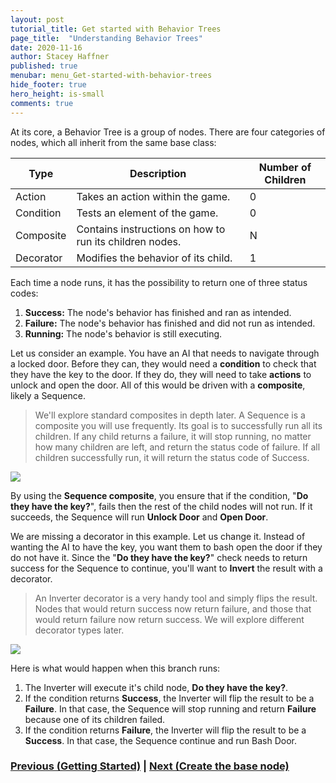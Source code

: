 ```yaml
---
layout: post
tutorial_title: Get started with Behavior Trees
page_title:  "Understanding Behavior Trees"
date: 2020-11-16
author: Stacey Haffner
published: true
menubar: menu_Get-started-with-behavior-trees
hide_footer: true
hero_height: is-small
comments: true
---
```

At its core, a Behavior Tree is a group of nodes. There are four categories of nodes, which all inherit from the same base class:

| Type          | Description                                               | Number of Children    |
|-----------    |---------------------------------------------------------- |--------------------   |
| Action        | Takes an action within the game.                          |          0            |
| Condition     | Tests an element of the game.                             |          0            |
| Composite     | Contains instructions on how to run its children nodes.   |          N            |
| Decorator     | Modifies the behavior of its child.                      |          1            |

Each time a node runs, it has the possibility to return one of three status codes:

1. **Success:** The node's behavior has finished and ran as intended.
2. **Failure:** The node's behavior has finished and did not run as intended.
3. **Running:** The node's behavior is still executing. 

Let us consider an example. You have an AI that needs to navigate through a locked door. Before they can, they would need a **condition** to check that they have the key to the door. If they do, they will need to take **actions** to unlock and open the door. All of this would be driven with a **composite**, likely a Sequence.

> We'll explore standard composites in depth later. A Sequence is a composite you will use frequently. Its goal is to successfully run all its children. If any child returns a failure, it will stop running, no matter how many children are left, and return the status code of failure. If all children successfully run, it will return the status code of Success.  

![]({{page.dir}}images/bt-example-1.gif)

By using the **Sequence composite**, you ensure that if the condition, "**Do they have the key?**", fails then the rest of the child nodes will not run. If it succeeds, the Sequence will run **Unlock Door** and **Open Door**.

We are missing a decorator in this example. Let us change it. Instead of wanting the AI to have the key, you want them to bash open the door if they do not have it. Since the "**Do they have the key?**" check needs to return success for the Sequence to continue, you'll want to **Invert** the result with a decorator.

> An Inverter decorator is a very handy tool and simply flips the result. Nodes that would return success now return failure, and those that would return failure now return success. We will explore different decorator types later.

![]({{page.dir}}/images/bt-example-2.gif)

Here is what would happen when this branch runs:

1. The Inverter will execute it's child node, **Do they have the key?**. 
2. If the condition returns **Success**, the Inverter will flip the result to be a **Failure**. In that case, the Sequence will stop running and return **Failure** because one of its children failed.
3. If the condition returns **Failure**, the Inverter will flip the result to be a **Success**. In that case, the Sequence continue and run Bash Door.

### [Previous (Getting Started)](./pt1-getting-started.md)    |     [Next (Create the base node)](./pt3-create-base-node.md)



